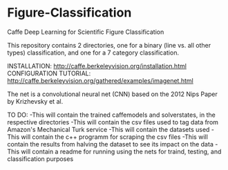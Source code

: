 # Figure-Classification
Caffe Deep Learning for Scientific Figure Classification

This repository contains 2 directories, one for a binary (line vs. all other types) classification, and one for a 7 category classification.

INSTALLATION: http://caffe.berkeleyvision.org/installation.html
CONFIGURATION TUTORIAL: http://caffe.berkeleyvision.org/gathered/examples/imagenet.html

The net is a convolutional neural net (CNN) based on the 2012 Nips Paper by Krizhevsky et al. 


TO DO:
-This will contain the trained caffemodels and solverstates, in the respective directories
-This will contain the csv files used to tag data from Amazon's Mechanical Turk service
-This will contain the datasets used
-This will contain the c++ programm for scraping the csv files
-This will contain the results from halving the dataset to see its impact on the data
-This will contain a readme for running using the nets for traind, testing, and classification purposes
